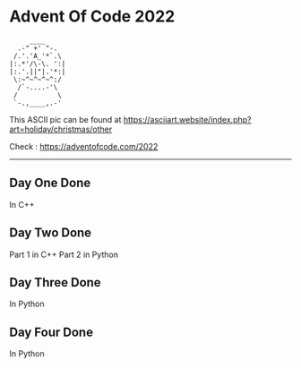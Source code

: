 # Advent Of Code 2022
         ____
      .-" +' "-.
     /.'.'A_'*`.\
    |:.*'/\-\. ':|
    |:.'.||"|.'*:|
     \:~^~^~^~^:/
      /`-....-'\
     /          \
     `-.,____,.-'

This ASCII pic can be found at
https://asciiart.website/index.php?art=holiday/christmas/other


Check : https://adventofcode.com/2022

------------------------------------------------

## Day One Done
In C++

## Day Two Done
Part 1 in C++
Part 2 in Python

## Day Three Done
In Python

## Day Four Done
In Python